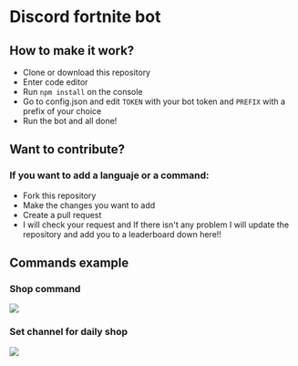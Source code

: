 # Discord fortnite bot

## How to make it work?

- Clone or download this repository
- Enter code editor
- Run `npm install` on the console
- Go to config.json and edit `TOKEN` with your bot token and `PREFIX` with a prefix of your choice
- Run the bot and all done!

## Want to contribute?

### If you want to add a languaje or a command:

- Fork this repository
- Make the changes you want to add
- Create a pull request
- I will check your request and If there isn't any problem I will update the repository and add you to a leaderboard down here!!

## Commands example

### Shop command

![](https://cdn.discordapp.com/attachments/773221397928869888/825118491764981850/unknown.png)

### Set channel for daily shop

![](https://cdn.discordapp.com/attachments/773221397928869888/825119501012041758/unknown.png)
